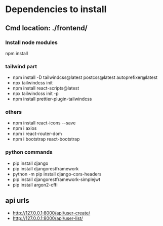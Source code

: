 # Dependencies to install

## Cmd location: ./frontend/

### Install node modules
npm install

### tailwind part
- npm install -D tailwindcss@latest postcss@latest autoprefixer@latest
- npx tailwindcss init
- npm install react-scripts@latest
- npx tailwindcss init -p
- npm install prettier-plugin-tailwindcss

### others
- npm install react-icons --save
- npm i axios
- npm i react-router-dom
- npm i bootstrap react-bootstrap

### python commands
- pip install django
- pip install djangorestframework
- python -m pip install django-cors-headers
- pip install djangorestframework-simplejwt
- pip install argon2-cffi

## api urls
- http://127.0.0.1:8000/api/user-create/
- http://127.0.0.1:8000/api/user-list/